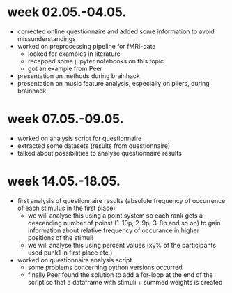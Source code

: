 # week 02.05.-04.05.
- corrected online questionnaire and added some information to avoid missunderstandings
- worked on preprocessing pipeline for fMRI-data
  - looked for examples in literature
  - recapped some jupyter notebooks on this topic
  - got an example from Peer
- presentation on methods during brainhack
- presentation on music feature analysis, especially on pliers, during brainhack

# week 07.05.-09.05.
- worked on analysis script for questionnaire
- extracted some datasets (results from questionnaire)
- talked about possibilities to analyse questionnaire results

# week 14.05.-18.05.
- first analysis of questionnaire results (absolute frequency of occurrence of each stimulus in the first place)
  - we will analyse this using a point system so each rank gets a descending number of poinst (1-10p, 2-9p, 3-8p and so on) to gain information about relative frequency of occurance in higher positions of the stimuli 
  - we will analyse this using percent values (xy% of the participants used punk1 in first place etc.)
- worked on questionnaire analysis script 
  - some problems concerning python versions occurred
  - finally Peer found the solution to add a for-loop at the end of the script so that a dataframe with stimuli + summed weights is created
